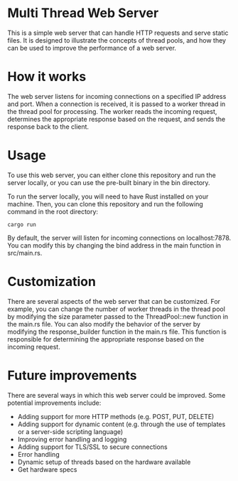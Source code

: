 # Multi Thread Web Server
This is a simple web server that can handle HTTP requests and serve static files. It is designed to illustrate the concepts of thread pools, and how they can be used to improve the performance of a web server.

# How it works
The web server listens for incoming connections on a specified IP address and port. When a connection is received, it is passed to a worker thread in the thread pool for processing. The worker reads the incoming request, determines the appropriate response based on the request, and sends the response back to the client.

# Usage
To use this web server, you can either clone this repository and run the server locally, or you can use the pre-built binary in the bin directory.

To run the server locally, you will need to have Rust installed on your machine. Then, you can clone this repository and run the following command in the root directory:

``cargo run``

By default, the server will listen for incoming connections on localhost:7878. You can modify this by changing the bind address in the main function in src/main.rs.

# Customization
There are several aspects of the web server that can be customized. For example, you can change the number of worker threads in the thread pool by modifying the size parameter passed to the ThreadPool::new function in the main.rs file. You can also modify the behavior of the server by modifying the response_builder function in the main.rs file. This function is responsible for determining the appropriate response based on the incoming request.

# Future improvements
There are several ways in which this web server could be improved. Some potential improvements include:

* Adding support for more HTTP methods (e.g. POST, PUT, DELETE)
* Adding support for dynamic content (e.g. through the use of templates or a server-side scripting language)
* Improving error handling and logging
* Adding support for TLS/SSL to secure connections
* Error handling
* Dynamic setup of threads based on the hardware available
* Get hardware specs
